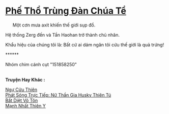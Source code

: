 <a href="https://truyentiki.com/phe-tho-trung-dan-chua-te.33546/" title="Phế Thổ Trùng Đàn Chúa Tể"><h1>Phế Thổ Trùng Đàn Chúa Tể</h1></a><div style="display:table"><img align="right" style="float: left; padding: 10px;" src="https://truyentiki.com/images/story/200x260/33546.jpg" alt="">Một cơn mưa axit khiến thế giới sụp đổ. <p></p> Hệ thống Zerg đến và Tần Haohan trở thành chủ nhân. <p></p> Khẩu hiệu của chúng tôi là: Bất cứ ai dám ngăn tôi cứu thế giới là quả trứng! <p></p> ****** <p></p> Nhóm chim cánh cụt "151858250"</div><p><br><b>Truyện Hay Khác :</b></p><a href="https://truyentiki.com/ngu-cuu-thien.33545/" alt="Ngự Cửu Thiên">Ngự Cửu Thiên</a><br/><a href="https://github.com/nownovels/top500/tree/master/truyenhay/33700/" alt="Phát Sóng Trực Tiếp: Nữ Thần Gia Husky Thiên Tú">Phát Sóng Trực Tiếp: Nữ Thần Gia Husky Thiên Tú</a><br/><a href="https://github.com/nownovels/top500/tree/master/truyenhay/33872/" alt="Bất Diệt Võ Tôn">Bất Diệt Võ Tôn</a><br/><a href="https://github.com/nownovels/top500/tree/master/truyenhay/33891/" alt="Mạnh Nhất Thiên Y">Mạnh Nhất Thiên Y</a><br/>